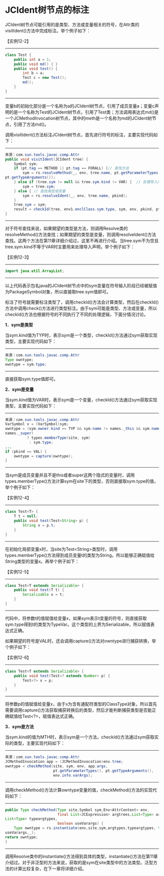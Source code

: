 # JCIdent树节点的标注

JCIdent树节点可能引用的是类型、方法或变量相关的符号，在Attr类的visitIdent\(\)方法中完成标注。举个例子如下： 

【实例12\-2】

---

```java
class Test {
    public int a = 1;
    public void md() { }
    public void test() {
        int b = a;
        Test c = new Test();
        md();
    }
}
```

---

变量b的初始化部分是一个名称为a的JCIdent树节点，引用了成员变量a；变量c声明的是一个名称为Test的JCIdent树节点，引用了Test类；方法调用表达式md\(\)是一个JCMethodInvocation树节点，其中的meth是一个名称为md的JCIdent树节点，引用了方法md\(\)。 

调用visitIdent\(\)方法标注JCIdent树节点，首先进行符号的标注，主要实现代码如下： 

---

```java
来源：com.sun.tools.javac.comp.Attr
public void visitIdent(JCIdent tree) {
    Symbol sym;
    if (pt.tag == METHOD || pt.tag == FORALL) {// 查找方法
        sym = rs.resolveMethod(_, env, tree.name, pt.getParameterTypes(),
pt.getTypeArguments());
    } else if (tree.sym != null && tree.sym.kind != VAR) {  // 处理导入声明
        sym = tree.sym;
    } else { // 查找类型或变量
        sym = rs.resolveIdent(_, env, tree.name, pkind);
    }
    tree.sym = sym;
    result = checkId(tree, env1.enclClass.sym.type, sym, env, pkind, pt, _);
}
```

---

对于符号查找来说，如果期望的类型是方法，则调用Resolve类的resolveMethod\(\)方法查找；如果期望的类型是变量，则调用resolveIdent\(\)方法查找。这两个方法在第11章详细介绍过，这里不再进行介绍。当tree.sym不为空且tree.sym.kind不等于VAR时主要用来处理导入声明，举个例子如下： 

【实例12\-3】

---

```java
import java.util.ArrayList; 
```

---

以上代码表示包名java的JCIdent树节点中的sym变量在符号输入阶段已经被赋值为PackageSymbol对象，所以直接取tree.sym值即可。 

标注了符号就需要标注类型了，调用checkId\(\)方法会计算类型，然后在checkId\(\)方法中调用check\(\)方法进行类型标注。由于sym可能是类型、方法或变量，所以checkId\(\)方法也根据符号的不同执行了不同的处理逻辑，下面分情况讨论。 

**1．sym是类型**

当sym.kind值为TYP时，表示sym是一个类型，checkId\(\)方法通过sym获取实现类型，主要实现代码如下： 

---

```java
来源：com.sun.tools.javac.comp.Attr 
Type owntype;  
owntype = sym.type;  
```

---

直接获取sym.type值即可。 

**2．sym是变量**

当sym.kind值为VAR时，表示sym是一个变量，checkId\(\)方法通过sym获取实现类型，主要实现代码如下： 

---

```java
来源：com.sun.tools.javac.comp.Attr
VarSymbol v = (VarSymbol)sym;
owntype = (sym.owner.kind == TYP && sym.name != names._this && sym.name !=
names._super)
          ? types.memberType(site, sym)
           : sym.type;
...
if (pkind == VAL) {
    owntype = capture(owntype); 
}
```

---

当sym是成员变量并且不是this或者super这两个隐式的变量时，调用types.memberType\(\)方法计算sym在site下的类型，否则直接取sym.type的值，举个例子如下： 

【实例12\-4】

---

```java
class Test<T> {
    T t = null;
    public void test(Test<String> p) {
        String x = p.t;
    }
}
```

---

在初始化局部变量x时，当site为Test\<String\>类型时，调用types.memberType\(\)方法得到成员变量t的类型为String，所以能够正确赋值给String类型的变量x。再举个例子如下： 

【实例12\-5】

---

```java
class Test<T extends Serializable> {
    public void test(T t) {
        Serializable x = t;
    }
}
```

---

代码中，将参数t的值赋值给变量x，如果sym表示t变量的符号，则直接获取sym.type得到t的类型为TypeVar。这个类型的上界为Serializable，所以赋值表达式正确。 

如果期望的符号是VAL时，还会调用capture\(\)方法对owntype进行捕获转换，举个例子如下： 

【实例12\-6】

---

```java
class Test<T extends Serializable> {
    public void test(Test<? extends Number> p) {
        Test<?> x = p;
    }
}
```

---

将参数p的值赋值给变量x，由于x为含有通配符类型的ClassType对象，所以首先需要调用capture\(\)方法获取捕获转换后的类型，然后才能判断捕获类型是否能正确赋值给Test\<?\>，赋值表达式正确。 

**3．sym是方法**

当sym.kind的值为MTH时，表示sym是一个方法，checkId\(\)方法通过sym获取实际的类型，主要实现代码如下： 

---

```java
来源：com.sun.tools.javac.comp.Attr
JCMethodInvocation app = (JCMethodInvocation)env.tree;
owntype = checkMethod(site, sym, env, app.args,
                      pt.getParameterTypes(), pt.getTypeArguments(),
                      env.info.varArgs);
```

---

调用checkMethod\(\)方法计算owntype变量的值，checkMethod\(\)方法的实现代码如下： 

---

```java
public Type checkMethod(Type site,Symbol sym,Env<AttrContext> env,
                        final List<JCExpression> argtrees,List<Type> argtypes,
List<Type> typeargtypes,
                        boolean useVarargs) {
    Type owntype = rs.instantiate(env,site,sym,argtypes,typeargtypes, true,
useVarargs,_);
return owntype;
}
```

---

调用Resolve类中的instantiate\(\)方法得到具体的类型，instantiate\(\)方法在第11章介绍过。对于非泛型的方法来说，获取的是sym在site类型中的方法类型。泛型方法的计算比较复杂，在下一章将详细介绍。 
